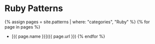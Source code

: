 # Ruby Patterns

{% assign pages = site.patterns | where: "categories", "Ruby" %}
{% for page in pages %}
- [{{ page.name }}]({{ page.url }})
{% endfor %}
